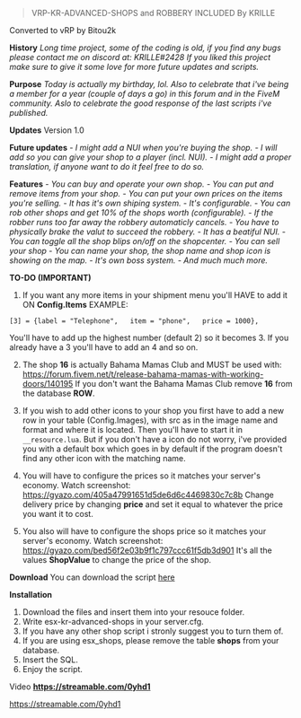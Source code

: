 > VRP-KR-ADVANCED-SHOPS and ROBBERY INCLUDED
By KRILLE

Converted to vRP by Bitou2k

**History**
_Long time project, some of the coding is old, if you find any bugs please contact me on discord at: KRILLE#2428
If you liked this project make sure to give it some love for more future updates and scripts._

**Purpose**
_Today is actually my birthday, lol. Also to celebrate that i've being a member for a year (couple of days a go) in this forum and in the FiveM community. Aslo to celebrate the good response of the last scripts i've published._

**Updates**
Version 1.0

**Future updates**
_- I might add a NUI when you're buying the shop._
_- I will add so you can give your shop to a player (incl. NUI)._
_- I might add a proper translation, if anyone want to do it feel free to do so._

**Features**
 _- You can buy and operate your own shop._
 _- You can put and remove items from your shop._
 _- You can put your own prices on the items you're selling._
 _- It has it's own shiping system._
 _- It's configurable._
 _- You can rob other shops and get 10% of the shops worth (configurable)._
 _- If the robber runs too far away the robbery automaticly cancels._
 _- You have to physically brake the valut to succeed the robbery._
 _- It has a beatiful NUI._
 _- You can toggle all the shop blips on/off on the shopcenter._
 _- You can sell your shop_
 _- You can name your shop, the shop name and shop icon is showing on the map._
 _- It's own boss system._
 _- And much much more._

**TO-DO (IMPORTANT)**

1. If you want any more items in your shipment menu you'll HAVE to add it ON **Config.Items**
EXAMPLE:
```
[3] = {label = "Telephone",   item = "phone",   price = 1000},
```
You'll have to add up the highest number (default 2) so it becomes 3. If you already have a 3 you'll have to add an 4 and so on.

2. The shop **16** is actually Bahama Mamas Club and MUST be used with: https://forum.fivem.net/t/release-bahama-mamas-with-working-doors/140195
If you don't want the Bahama Mamas Club remove **16** from the database **ROW**.

3. If you wish to add other icons to your shop you first have to add a new row in your table (Config.Images), with src as in the image name and format and where it is located. Then you'll have to start it in ```__resource.lua```. But if you don't have a icon do not worry, i've provided you with a default box which goes in by default if the program doesn't find any other icon with the matching name.

4. You will have to configure the prices so it matches your server's economy.
Watch screenshot: https://gyazo.com/405a47991651d5de6d6c4469830c7c8b
Change delivery price by changing **price** and set it equal to whatever the price you want it to cost.

5.  You also will have to configure the shops price so it matches your server's economy.
Watch screenshot: https://gyazo.com/bed56f2e03b9f1c797ccc61f5db3d901
It's all the values **ShopValue** to change the price of the shop.

**Download**
You can download the script [here](https://github.com/KRILLE123/)

**Installation**

1. Download the files and insert them into your resouce folder.
2. Write esx-kr-advanced-shops in your server.cfg.
3. If you have any other shop script i stronly suggest you to turn them of.
4. If you are using esx_shops, please remove the table **shops** from your database.
5. Insert the SQL.
6. Enjoy the script.

Video
**https://streamable.com/0yhd1**

https://streamable.com/0yhd1
